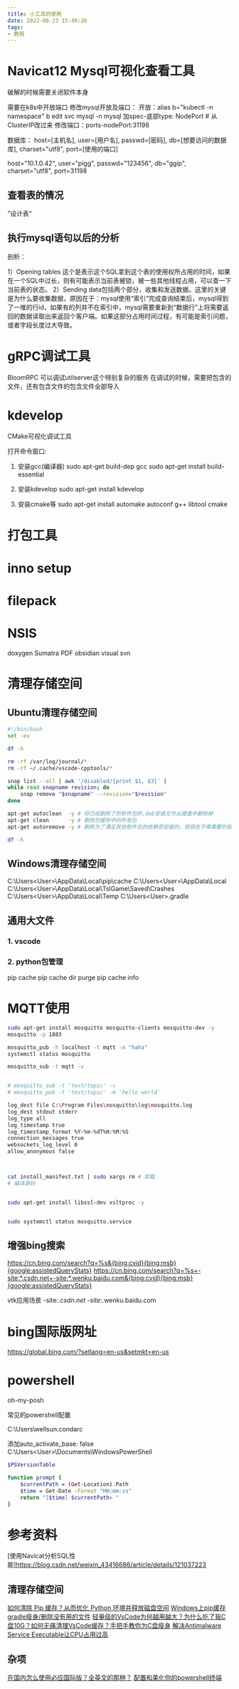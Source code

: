 ```yaml
---
title: 小工具的使用
date: 2022-08-23 15:49:26
tags:
- 教程
---
```


# Navicat12 Mysql可视化查看工具

破解的时候需要关闭软件本身

需要在k8s中开放端口
修改mysql开放及端口：
开放：alias b="kubectl -n namespace"
         b edit svc mysql -n mysql
      加spec-底部type: NodePort         # 从ClusterIP改过来
修改端口：ports-nodePort:31198

数据库：
host=[主机名],
user=[用户名],
passwd=[密码],
db=[想要访问的数据库],
charset="utf8",
port=[使用的端口]



host="10.1.0.42",
user="pigg",
passwd="123456",
db="ggip",
charset="utf8",
port=31198


## 查看表的情况
”设计表“
## 执行mysql语句以后的分析
剖析：

1）Opening tables 这个是表示这个SQL拿到这个表的使用权所占用的时间，如果在一个SQL中过长，则有可能表示当前表被锁，被一些其他线程占用，可以查一下当前表的状态。
2）Sending data包括两个部分，收集和发送数据。这里的关键是为什么要收集数据，原因在于：mysql使用“索引”完成查询结束后，mysql得到了一堆的行id，如果有的列并不在索引中，mysql需要重新到“数据行”上将需要返回的数据读取出来返回个客户端。如果这部分占用时间过程，有可能是索引问题，或者字段长度过大导致。


# gRPC调试工具

BloomRPC
可以调试utilserver这个特别复杂的服务
在调试的时候，需要把包含的文件，还有包含文件的包含文件全部导入



# kdevelop
CMake可视化调试工具


打开命令窗口:
1. 安装gcc(编译器)
    sudo apt-get build-dep gcc
    sudo apt-get install build-essential
    
2. 安装kdevelop
sudo apt-get install kdevelop

3. 安装cmake等
sudo apt-get install automake autoconf g++ libtool cmake

# 打包工具

# inno setup

# filepack

# NSIS



doxygen
Sumatra PDF
obsidian
visual svn


# 清理存储空间
## Ubuntu清理存储空间
```bash
#!/bin/bash
set -ex

df -h 

rm -rf /var/log/journal/*
rm -rf ~/.cache/vscode-cpptools/*

snap list --all | awk '/disabled/{print $1, $3}' |
while read snapname revision; do
    snap remove "$snapname" --revision="$revision"
done

apt-get autoclean  -y # 将已经删除了的软件包的.deb安装文件从硬盘中删除掉
apt-get clean      -y # 删除包缓存中的所有包
apt-get autoremove -y # 删除为了满足其他软件包的依赖而安装的，但现在不再需要的软件包。

df -h 
```

## Windows清理存储空间
C:\Users\<User>\AppData\Local\pip\cache
C:\Users\<User>\AppData\Local
C:\Users\<User>\AppData\Local\TslGame\Saved\Crashes
C:\Users\<User>\AppData\Local\Temp
C:\Users\<User>\.gradle

## 通用大文件

### 1. vscode
### 2. python包管理
pip cache
pip cache dir purge
pip cache info


# MQTT使用

```bash
sudo apt-get install mosquitto mosquitto-clients mosquitto-dev -y
mosquitto -p 1883

mosquitto_pub -h localhost -t mqtt -m "haha" 
systemctl status mosquitto

mosquitto_sub -t mqtt -v


# mosquitto_sub -t 'test/topic' -v
# mosquitto_pub -t 'test/topic' -m 'hello world'

log_dest file C:\Program Files\mosquitto\log\mosquitto.log
log_dest stdout stderr 
log_type all
log_timestamp true
log_timestamp_format %Y-%m-%dT%H:%M:%S
connection_messages true
websockets_log_level 0
allow_anonymous false



cat install_manifest.txt | sudo xargs rm # 卸载
# 编译源码


sudo apt-get install libssl-dev xsltproc -y


sudo systemctl status mosquitto.service
```


## 增强bing搜索

https://cn.bing.com/search?q=%s&{bing:cvid}{bing:msb}{google:assistedQueryStats}
https://cn.bing.com/search?q=%s+-site:*.csdn.net+-site:*.wenku.baidu.com&{bing:cvid}{bing:msb}{google:assistedQueryStats}

vtk应用场景 -site:*.csdn.net -site:*.wenku.baidu.com

# bing国际版网址
https://global.bing.com/?setlang=en-us&setmkt=en-us


# powershell

oh-my-posh

常见的powershell配置

C:\Users\wellsun\.condarc

添加auto_activate_base: false
C:\Users\<User>\Documents\WindowsPowerShell



```bash
$PSVersionTable

function prompt {
    $currentPath = (Get-Location).Path
    $time = Get-Date -Format "HH:mm:ss"
    return "[$time] $currentPath> "
}
```


# 参考资料
[使用Navicat分析SQL性能]https://blog.csdn.net/weixin_43416686/article/details/121037223
## 清理存储空间
[如何清除 Pip 缓存？从而优化 Python 环境并释放磁盘空间](https://cloud.tencent.com/developer/article/2323457)
[Windows上pip缓存](https://blog.csdn.net/weixin_45653897/article/details/131254542)
[gradle瘦身/删除没有用的文件](https://blog.csdn.net/gqg_guan/article/details/130160022)
[轻量级的VsCode为何越用越大？为什么吃了我C盘10G？如何无痛清理VsCode缓存？手把手教你为C盘瘦身](https://blog.csdn.net/Tisfy/article/details/126082324)
[解决Antimalware Service Executable让CPU占用过高](https://www.bilibili.com/opus/976945853997514788)
## 杂项
[在国内怎么使用必应国际版？全英文的那种？](https://answers.fuyeor.com/zh-hans/question/5321)
[配置和美化你的powershell终端](https://zhuanlan.zhihu.com/p/444165353)

